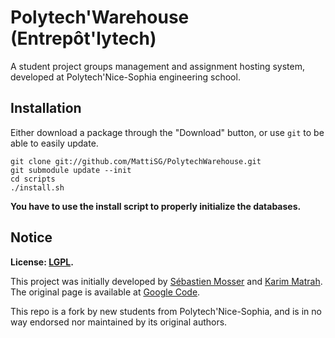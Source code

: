 Polytech'Warehouse (Entrepôt'lytech)
====================================

A student project groups management and assignment hosting system, developed at Polytech'Nice-Sophia engineering school.

Installation
------------

Either download a package through the "Download" button, or use `git` to be able to easily update.

	git clone git://github.com/MattiSG/PolytechWarehouse.git
	git submodule update --init
	cd scripts
	./install.sh

**You have to use the install script to properly initialize the databases.**

Notice
------

**License: [LGPL](http://www.gnu.org/licenses/lgpl.html).**

This project was initially developed by [Sébastien Mosser](https://github.com/mosser) and [Karim Matrah](https://github.com/kmatrah). The original page is available at [Google Code](http://code.google.com/p/pwh/).

This repo is a fork by new students from Polytech'Nice-Sophia, and is in no way endorsed nor maintained by its original authors.

